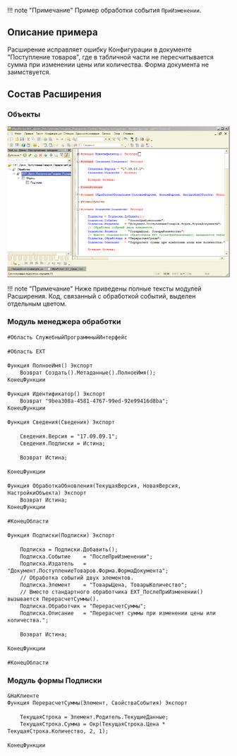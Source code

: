!!! note "Примечание"
    Пример обработки события `ПриИзменении`.

## Описание примера

Расширение исправляет ошибку Конфигурации в документе "Поступление товаров", где в табличной части не пересчитывается сумма при изменении цены или количества. Форма документа не заимствуется.

## Состав Расширения

### Объекты

![Screenshot](../../img/%D0%9F%D0%B5%D1%80%D0%B5%D1%81%D1%87%D0%B5%D1%82%20%D1%81%D1%83%D0%BC%D0%BC%D1%8B%20%D0%B2%20%D0%9A%D0%BE%D0%BD%D1%84%D0%B8%D0%B3%D1%83%D1%80%D0%B0%D1%82%D0%BE%D1%80%D0%B5.png)

!!! note "Примечание"
    Ниже приведены полные тексты модулей Расширения. Код, связанный с обработкой событий, выделен отдельным цветом.

### Модуль менеджера обработки

``` hl_lines="16 28-41" linenums="1"
#Область СлужебныйПрограммныйИнтерфейс

#Область ЕХТ

Функция ПолноеИмя() Экспорт
	Возврат Создать().Метаданные().ПолноеИмя();
КонецФункции

Функция Идентификатор() Экспорт
	Возврат "9bea308a-4581-4767-99ed-92e99416d8ba";
КонецФункции

Функция Сведения(Сведения) Экспорт
	
	Сведения.Версия	= "17.09.09.1";
	Сведения.Подписки = Истина;
	
	Возврат Истина;
	
КонецФункции	

Функция ОбработкаОбновления(ТекущаяВерсия, НоваяВерсия, НастройкиОбъекта) Экспорт 
	Возврат Истина;
КонецФункции

#КонецОбласти

Функция Подписки(Подписки) Экспорт
	
	Подписка = Подписки.Добавить();
	Подписка.Событие 	= "ПослеПриИзменении";
	Подписка.Издатель 	= "Документ.ПоступлениеТоваров.Форма.ФормаДокумента";
	// Обработка событий двух элементов.
	Подписка.Элемент 	= "ТоварыЦена, ТоварыКоличество";
	// Вместо стандартного обработчика ЕХТ_ПослеПриИзменении() вызывается ПерерасчетСуммы().
	Подписка.Обработчик	= "ПерерасчетСуммы"; 				
	Подписка.Описание	= "Перерасчет суммы при изменении цены или количества.";
	
	Возврат Истина;
	
КонецФункции		

#КонецОбласти
```

### Модуль формы Подписки

``` hl_lines="16 1-7" linenums="1"
&НаКлиенте
Функция ПерерасчетСуммы(Элемент, СвойстваСобытия) Экспорт
	
	ТекущаяСтрока = Элемент.Родитель.ТекущиеДанные;
	ТекущаяСтрока.Сумма = Окр(ТекущаяСтрока.Цена * ТекущаяСтрока.Количество, 2, 1);
	
КонецФункции	
```